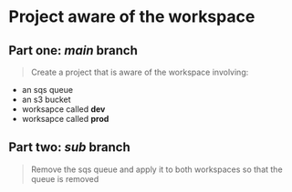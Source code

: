 # Project aware of the workspace

## Part one: _main_ branch
> Create a project that is aware of the workspace involving:
- an sqs queue
- an s3 bucket
- worksapce called **dev**
- worksapce called **prod**

## Part two: _sub_ branch
> Remove the sqs queue and apply it to both workspaces so that the queue is removed 